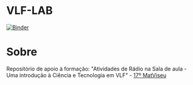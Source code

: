 # VLF-LAB

[![Binder](https://mybinder.org/badge_logo.svg)](https://mybinder.org/v2/gh/ricgama/VLF-LAB/master)



# Sobre

Repositório de apoio à formação:  "Atividades de Rádio na Sala de aula - Uma introdução à Ciência e Tecnologia em VLF" - [17º MatViseu]([http://www.estgv.ipv.pt/17matviseu/](http://www.estgv.ipv.pt/17matviseu/))




